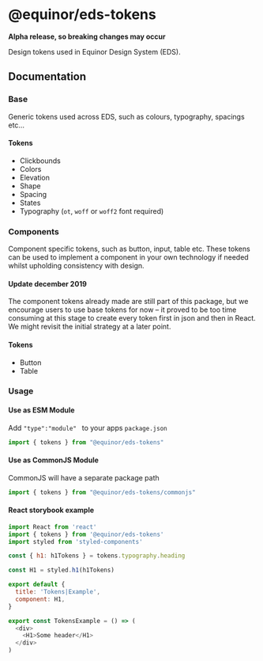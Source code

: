 # @equinor/eds-tokens

**Alpha release, so breaking changes may occur**

Design tokens used in Equinor Design System (EDS).

## Documentation

### Base

Generic tokens used across EDS, such as colours, typography, spacings etc…

#### Tokens

- Clickbounds
- Colors
- Elevation
- Shape
- Spacing
- States
- Typography (`ot`, `woff` or `woff2` font required)

### Components

Component specific tokens, such as button, input, table etc. These tokens can be used to implement a component in your own technology if needed whilst upholding consistency with design.

#### Update december 2019

The component tokens already made are still part of this package, but we encourage users to use base tokens for now – it proved to be too time consuming at this stage to create every token first in json and then in React. We might revisit the initial strategy at a later point.

#### Tokens

- Button
- Table

### Usage

#### Use as ESM Module
Add `"type":"module" ` to your apps `package.json` 
```javascript
import { tokens } from "@equinor/eds-tokens"
```

#### Use as CommonJS Module
CommonJS will have a separate package path 
```javascript
import { tokens } from "@equinor/eds-tokens/commonjs"
```

#### React storybook example

```js
import React from 'react'
import { tokens } from '@equinor/eds-tokens'
import styled from 'styled-components'

const { h1: h1Tokens } = tokens.typography.heading

const H1 = styled.h1(h1Tokens)

export default {
  title: 'Tokens|Example',
  component: H1,
}

export const TokensExample = () => (
  <div>
    <H1>Some header</H1>
  </div>
)

```

[design tokens]: https://css-tricks.com/what-are-design-tokens/
